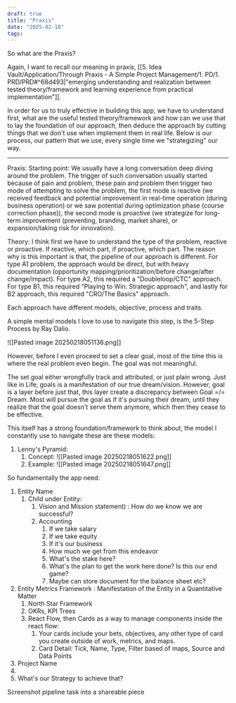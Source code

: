 ```yaml
---
draft: true
title: "Praxis"
date: "2025-02-18"
tags: 
---
```


So what are the Praxis?

Again, I want to recall our meaning in praxis, [[5. Idea Vault/Application/Through Praxis - A Simple Project Management/1. PD/1. PRD/PRD#^68d493|"emerging understanding and realization between tested theory/framework and learning experience from practical implementation"]].

In order for us to truly effective in building this app, we have to understand first, what are the useful tested theory/framework and how can we use that to lay the foundation of our approach, then deduce the approach by cutting things that we don't use when implement them in real life. Below is our process, our pattern that we use, every single time we "strategizing" our way. 

-----------
Praxis: Starting point: We usually have a long conversation deep diving around the problem. The trigger of such conversation usually started because of pain and problem, these pain and problem then trigger two mode of attempting to solve the problem, the first mode is reactive (we received feedback and potential improvement in real-time operation (during business operation) or we saw potential during optimization phase (course correction phase)), the second mode is proactive (we strategize for long-term improvement (preventing, branding, market share), or  expansion/taking risk for innovation). 

Theory: I think first we have to understand the type of the problem, reactive or proactive. If reactive, which part, if proactive, which part.  The reason why is this important is that, the pipeline of our approach is different. For type A1 problem, the approach would be direct, but with heavy documentation (opportunity mapping/prioritization/before change/after change/impact). For type A2, this required a "Doubleloop/CTC" approach. For type B1, this required "Playing to Win: Strategic approach", and lastly for B2 approach, this required "CRO/The Basics" approach.

Each approach have different models, objective, process and traits.

A simple mental models I love to use to navigate this step, is the 5-Step Process by Ray Dalio. 

![[Pasted image 20250218051136.png]]

However, before I even proceed to set a clear goal, most of the time this is where the real problem even begin. The goal was not meaningful. 

The set goal either wrongfully track and attributed, or just plain wrong. Just like in Life, goals is a manifestation of our true dream/vision. However, goal is a layer before just that, this layer create a discrepancy between Goal =/= Dream. Most will pursue the goal as if it's pursuing their dream, until they realize that the goal doesn't serve them anymore, which then they cease to be effective.

This itself has a strong foundation/framework to think about, the model I constantly use to navigate these are these models:

1. Lenny's Pyramid:
	1. Concept: ![[Pasted image 20250218051622.png]]
	2. Example: ![[Pasted image 20250218051647.png]]



So fundamentally the app need:
1. Entity Name
	1. Child under Entity:
		1. Vision and Mission statement) : How do we know we are successful?
		2. Accounting
			1. If we take salary
			2. If we take equity
			3. If it's our business
			4. How much we get from this endeavor
			5. What's the stake here?
			6. What's the plan to get the work here done? Is this our end game?
			7. Maybe can store document for the balance sheet etc?
2. Entity Metrics Framework : Manifestation of the Entity in a Quantitative Matter
	1. North Star Framework
	2. OKRs, KPI Trees
	3. React Flow, then Cards as a way to manage components inside the react flow:
		1. Your cards include your bets, objectives, any other type of card you create outside of work, metrics, and maps. 
		2. Card Detail: Tick, Name, Type, Filter based of maps, Source and Data Points
3. Project Name
4. 
5. What's our Strategy to achieve that?

Screenshot pipeline task into a shareable piece